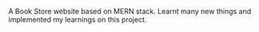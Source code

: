 A Book Store website based on MERN stack.
Learnt many new things and implemented my learnings on this project.
